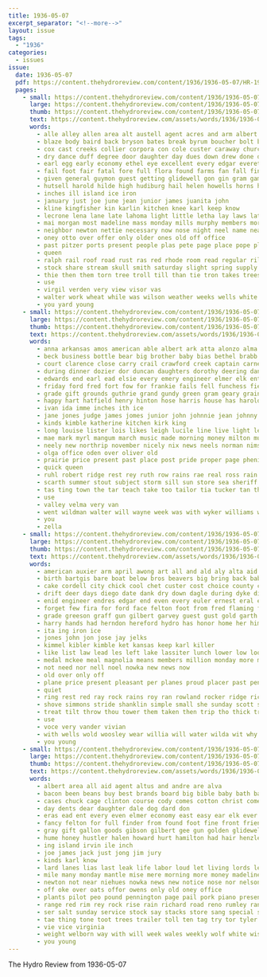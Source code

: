 ```yaml
---
title: 1936-05-07
excerpt_separator: "<!--more-->"
layout: issue
tags:
  - "1936"
categories:
  - issues
issue:
  date: 1936-05-07
  pdf: https://content.thehydroreview.com/content/1936/1936-05-07/HR-1936-05-07.pdf
  pages:
    - small: https://content.thehydroreview.com/content/1936/1936-05-07/small/HR-1936-05-07-01.jpg
      large: https://content.thehydroreview.com/content/1936/1936-05-07/large/HR-1936-05-07-01.jpg
      thumb: https://content.thehydroreview.com/content/1936/1936-05-07/thumbnails/HR-1936-05-07-01.jpg
      text: https://content.thehydroreview.com/assets/words/1936/1936-05-07/HR-1936-05-07-01.txt
      words:
        - alle alley allen area alt austell agent acres and arm albert are able aline arlean alfalfa april all amos arms ann
        - blaze body baird back bryson bates break byrum boucher bolt baby bridge belo barn barts but barber broadway burst bik brother bonus bennett burgman business blackwell boards been best bank bee brought below brakebill bias bros brand ber blum box buy bones began big blown balance
        - cox cast creeks collier corpora con cole custer caraway church carruth carnegie creek cloud cody car class cause cream cross cali cas carl case clash childs come cara county can clerk caddo comes chest curly clinton city candies cleo cowden cape court close cee
        - dry dance duff degree door daughter day dues down drew done dark during doing duty davidson driver diego doctor due dodge daring days duncan dust dress dor dolores donald dave deep deal
        - earl egg early economy ethel eye excellent every edgar everette elk end east even
        - fail foot fair fatal fore full flora found farms fan fall finley fee floor frank french fields fell far fed freshman felton few first farmer foss farm fable ford front favor friday frisco foll fire fund friends falling for flansburg force from
        - given general guymon guest getting glidewell gon gin gram game grover george goes gun gorman good grow ground grand garvey gregg gave geary
        - hutsell harold hilde high hudiburg hail helen howells horns hughes hand homa henke hamil hildebrand homestead hood huge hirst hearing home henry habit horn him hatfield homes hen hart hazel horse hasten holding hydro held hens hard has hafer hold heidebrecht her how hone had house hume hayden
        - inches ill island ice iron
        - january just joe june jean junior james juanita john
        - kline kingfisher kin karlin kitchen knee karl keep know
        - lecrone lena lane late lahoma light little letha lay laws later leader lam lightning like lodge large lady loud los left ling lamber loss live less lar last long louie latter likely land lust
        - mai morgan most madeline mass monday mills murphy members more mayor mas morning mia matter may many march money main man miller mile margie made mey men melba miss med miles
        - neighbor newton nettie necessary now nose night neel name near not nor new north
        - oney otto over offer only older ones old off office
        - past pitzer ports present people plas pete page place pope plan path persons pack proper promise pound pay pipe part person paul pin plaster
        - queen
        - ralph rail roof road rust ras red rhode room read regular riles reg rose route ran rein roy rains riggs rolling rain register reason run range roads reber rope rock rey rising rough
        - stock share stream skull smith saturday slight spring supply sho severe shingles storm shoe stove slemp sunday shock stolen stones subject state ship small see street save soon sister south showers still shows send style shorty shaffner seven storms station standard saw school smail sutton san struck spies show southerland simmons stange such she standing snow smooth ser store space seifert second supper said son sharp size speece sum sale side service stovall speaker
        - thie then them torn tree troll till than tie tron takes trees texas ton table ted thomas tin try trace twist toll tax the tha times teen toe timbers team trull taylor town
        - use
        - virgil verden very view visor vas
        - walter work wheat while was wilson weather weeks wells white window went with wade wise wall windows well walls whirl will weldon wes ware wen walts wind west worst weatherford williams water wit wile welcome week
        - you yard young
    - small: https://content.thehydroreview.com/content/1936/1936-05-07/small/HR-1936-05-07-02.jpg
      large: https://content.thehydroreview.com/content/1936/1936-05-07/large/HR-1936-05-07-02.jpg
      thumb: https://content.thehydroreview.com/content/1936/1936-05-07/thumbnails/HR-1936-05-07-02.jpg
      text: https://content.thehydroreview.com/assets/words/1936/1936-05-07/HR-1936-05-07-02.txt
      words:
        - anna arkansas amos american able albert ark atta alonzo alma agnes all ani armstrong are and
        - beck business bottle bear big brother baby bias bethel brabb bradley better ben bickell blaine best been both beryl boys bowie but back buy banks brought
        - court clarence close carry crail crawford creek captain carnegie clear cee county civil carver cade class come chisum cotton cross coleson car care city came church coy can cuff crissman collar cull carmen caddo cordell clinton cases charlie clerk carl cry coats
        - during dinner dozier dor duncan daughters dorothy deering dan day dise dard decker daughter days
        - edwards end earl ead elsie every emery engineer elmer elk ent entz
        - friday ford fred fort fow for frankie fails fell funchess field friends falls france finley first farm finton fine from frank fireman foss forget fall fail farmer
        - grade gift grounds guthrie grand gundy green gram geary grain gilchrist guest ground ghost george gums goodfellow good gave gayle gaines
        - happy hart hatfield henry hinton hose harris house has harold huss honor had homa him hea heras hei hay hearing hildebrand hydro high her home hays held haggard herndon hol hanger hudson hike
        - ivan ida imme inches ith ice
        - jane jones judge james jomes junior john johnnie jean johnny
        - kinds kimble katherine kitchen kirk king
        - long louise lister lois likes leigh lucile line live light lee lately lea loy low let little last lesson leighton
        - mae mark myrl mangum march music made morning money milton muriel martin mens much mattie maude mccormick may monday mash miss matter mond myres mary miller masoner mir mauk mound moore most
        - neely new northrip november nicely nix news neels norman nims night north near
        - olga office oden over oliver old
        - prairie price present past place post pride proper page phenix peggy prier perfect power president pro plenty per press parent pastor paper pleasant
        - quick queen
        - ruhl robert ridge rest rey ruth row rains rae real ross rain richardson rose rosa riggs ralph raymond
        - scarth summer stout subject storm sill sun store sea sheriff stock son stovall see seat sales senator sermon sunday sellers still skaggs suits simpson send sister swan study saturday second special supper silk school sick sylvester slagell show she service schuber state style shipp senior samples spring sale
        - tas ting town the tar teach take too tailor tia tucker tan them texas thing tax ton thomas
        - use
        - valley velma very van
        - went wildman walter will wayne week was with wyker williams water wilma welcome wild winona wyatt well waters winter wanda weatherford wall worst wear watson weathers wheat weather wife
        - you
        - zella
    - small: https://content.thehydroreview.com/content/1936/1936-05-07/small/HR-1936-05-07-03.jpg
      large: https://content.thehydroreview.com/content/1936/1936-05-07/large/HR-1936-05-07-03.jpg
      thumb: https://content.thehydroreview.com/content/1936/1936-05-07/thumbnails/HR-1936-05-07-03.jpg
      text: https://content.thehydroreview.com/assets/words/1936/1936-05-07/HR-1936-05-07-03.txt
      words:
        - american auxier arm april awong art all and ald aly alta aid agent are alvin armstrong
        - birth bartgis bare boat below bros beavers big bring back baby bis boynton bah blizzard beasley bank bluff buyer but buckmaster been best brought both better bull
        - cake cordell city chick cool chet custer cost choice county came con cays companion clyde cattle canyon cox constable cradle cedar cry can cabin char cecil cope coleman cant carbine cover car calvin creek cream camp clear clinton case chest comes close
        - drift deer days diego date dank dry down dagle during dyke dillon day dan drop
        - enid engineer endres edgar end even every euler ernest eral elk edge
        - forget few fira for ford face felton foot from fred flaming freeze foy fee flood friendly freedom farm fine fell frank foss fire free
        - grade greeson graff gun gilbert garvey guest gust gold garth given geary george goods good grain general gulde grand galt gravel getting
        - harry hands had herndon hereford hydro has honor home her him homes hamilton harsh howard hung horse henry hollis half head hays halt hume
        - ita ing iron ice
        - jones john jon jose jay jelks
        - kimmel kibler kimble ket kansas keep karl killer
        - like list law lead les left lake lassiter lunch lower low look lloyd living lyons lillie line large
        - medal mckee meal magnolia means members million monday more moore may made miss mean mand
        - not need nor nell noel nowka new news now
        - old over only off
        - plane price present pleasant per planes proud placer past pennington phelps peer police ping
        - quiet
        - ring rest red ray rock rains roy ran rowland rocker ridge richer run reno rose rough ready
        - shove simmons stride shanklin simple small she sunday scott stream sick sam side sister son sun socks shoulder sell sale sur see sands sit swing safe store service secret seller sir saving severe smith shallow steward shaft summer san stable sack sou spruce smiling surprise simpson
        - treat tilt throw thou tower them taken then trip tho thick trail than the take
        - use
        - voce very vander vivian
        - with wells wold woosley wear willia will water wilda wit why was wise weeks well wilbur week way want wint wiesel ward walt weatherford
        - you young
    - small: https://content.thehydroreview.com/content/1936/1936-05-07/small/HR-1936-05-07-04.jpg
      large: https://content.thehydroreview.com/content/1936/1936-05-07/large/HR-1936-05-07-04.jpg
      thumb: https://content.thehydroreview.com/content/1936/1936-05-07/thumbnails/HR-1936-05-07-04.jpg
      text: https://content.thehydroreview.com/assets/words/1936/1936-05-07/HR-1936-05-07-04.txt
      words:
        - albert area all aid agent altus and andre are alva
        - bacon been beans buy best brands board big bible baby bath bark blown barr bunch burst bradley bett bonnie bode black bring brings billington block but brought bulk bull back both bil better bake boards bag box beck bob business
        - cases chuck cage clinton course cody comes cotton christ come chambers cash chet corn cost candy church county cam canary car chris coop city crosswhite cole can count clyde con cleo call cantrell cope cellar cays crosley cave card carey cream charlie caddo cross
        - day dents dear daughter dale dog dard don
        - eras ead ent every even elmer economy east easy ear elk ever early
        - fancy felton for full finder from found foot fine front friends frances flakes farm friday fae forget first far force few flow
        - gray gift gallon goods gibson gilbert gee gun golden glidewell gotebo going gorman gone good green
        - hume honey hustler halen howard hurt hamilton had hair henzler hydro handle hamil harris harry homes hinton holmes hunger honor house home hour her head hawk hull how habe halt
        - ing island irvin ile inch
        - joe james jack just jong jim jury
        - kinds karl know
        - lard lanes lias last leak life labor loud let living lords left large love lay lemon low like lone lillie
        - mile many monday mantle mise mere morning more money madeline magazine model mangum may miles mian mates master mcclain merit morn mire mules meal miss men monda mare
        - newton not near niehues nowka news new notice nose nor nelson never neck
        - off oke over oats offor owens only old oney office
        - plants pilot peo pound pennington page pail pork piano present pay pint powder plan per point pancake plato pastor precious pinto plant prayer public peer pounds port
        - range red rim rey rock rise rain richard road reno rumley rand ruth reer rood roy rent rawleigh rack run rot
        - ser salt sunday service stock say stacks store sang special she shelton saw size shi selling smith sayre sale start seed shoot saturday shape span sac standard show said storm sho sam shingles see sermon sell seem silver shed spring sot steele standing sugar sare school sweet small shall sprout
        - tae thing tone toot trees trailer toll ten tag try tor tyler take then thiessen towns the torn thomas tom tut ton texas taylor than tap them thatch takes train
        - vie vice virginia
        - weight welborn way with will week wales weekly wolf white wish wheel write ward want work west william wally wind weatherford went was wells wide while wreath wes wilson win
        - you young
---
```


The Hydro Review from 1936-05-07

<!--more-->

